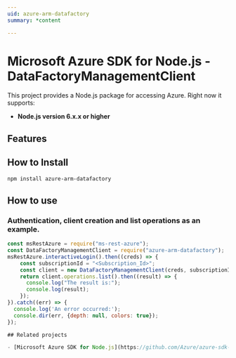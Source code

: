 ```yaml
---
uid: azure-arm-datafactory
summary: *content

---
```

# Microsoft Azure SDK for Node.js - DataFactoryManagementClient
This project provides a Node.js package for accessing Azure. Right now it supports:
- **Node.js version 6.x.x or higher**

## Features


## How to Install

```bash
npm install azure-arm-datafactory
```

## How to use

### Authentication, client creation and list operations as an example.

```javascript
const msRestAzure = require("ms-rest-azure");
const DataFactoryManagementClient = require("azure-arm-datafactory");
msRestAzure.interactiveLogin().then((creds) => {
    const subscriptionId = "<Subscription_Id>";
    const client = new DataFactoryManagementClient(creds, subscriptionId);
    return client.operations.list().then((result) => {
      console.log("The result is:");
      console.log(result);
    });
}).catch((err) => {
  console.log('An error occurred:');
  console.dir(err, {depth: null, colors: true});
});

## Related projects

- [Microsoft Azure SDK for Node.js](https://github.com/Azure/azure-sdk-for-node)
